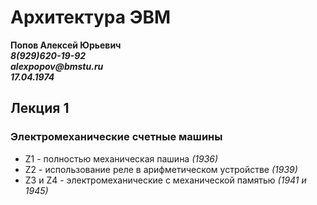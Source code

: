 # Архитектура ЭВМ

**Попов Алексей Юрьевич**<br>
**_8(929)620-19-92_**<br>
**_alexpopov@bmstu.ru_**<br>
**_17.04.1974_**

## Лекция 1

### Электромеханические счетные машины

* Z1 - полностью механическая пашина *(1936)*
* Z2 - использование реле в арифметическом устройстве *(1939)*
* Z3 и Z4 - электромеханические с механической  памятью *(1941  и 1945)*

